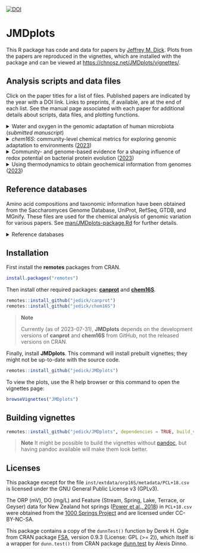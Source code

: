 [![DOI](https://zenodo.org/badge/DOI/10.5281/zenodo.3544910.svg)](https://doi.org/10.5281/zenodo.3544910)

# JMDplots

This R package has code and data for papers by [Jeffrey M. Dick](https://chnosz.net/jeff/).
Plots from the papers are reproduced in the vignettes, which are installed with the package and can be viewed at <https://chnosz.net/JMDplots/vignettes/>.

## Analysis scripts and data files

Click on the paper titles for a list of files.
Published papers are indicated by the year with a DOI link.
Links to preprints, if available, are at the end of each list.
See the manual page associated with each paper for additional details about scripts, data files, and plotting functions.

<!-- Put a space before <details> to make ghostwriter format the lists correctly -->
 <details>

<summary>Water and oxygen in the genomic adaptation of human microbiota (<i>submitted manuscript</i>)</summary>

- [inst/extdata/microhum](inst/extdata/microhum): scripts and processed data files

  - [ARAST](inst/extdata/microhum/ARAST): analysis of metagenomes

    - [ARAST.R](inst/extdata/microhum/ARAST/ARAST.R): *script*: metagenome processing pipeline
    - [runARAST.R](inst/extdata/microhum/ARAST/runARAST.R): *script*: run pipeline for particular metagenomes
    - [*_aa.csv](inst/extdata/microhum/ARAST/): *output files*: amino acid composition
    - [*_stats.csv](inst/extdata/microhum/ARAST/): *output files*: processing statistics

  - [KWL22](inst/extdata/microhum/KWL22): analysis of metagenome-assembled genomes (MAGs) from [Ke et al. (2022)](https://doi.org/10.1038/s41467-022-32991-w)

    - [mkaa.R](inst/extdata/microhum/KWL22/mkaa.R): *script*: metaproteome processing
    - [KWL22_MAGs_prodigal_aa.csv.xz](inst/extdata/microhum/KWL22/KWL22_MAGs_prodigal_aa.csv.xz): *output file*: amino acid composition
<!--
    - [COVID19_metadata.txt](inst/extdata/microhum/KWL22/COVID19_metadata.txt): *data*: downloaded from <https://github.com/Owenke247/COVID-19/blob/main/Pre-processed_Files/COVID19_metadata.txt>
-->

  - [metaproteome](inst/extdata/microhum/metaproteome): analysis of metaproteomes

    - [*/mkaa.R](inst/extdata/microhum/metaproteome): *scripts*: metaproteome processing
    - [*/aa.csv](inst/extdata/microhum/metaproteome): *output files*: amino acid composition

  - [16S](inst/extdata/microhum/16S): analysis of 16S rRNA gene sequences

    - [metadata](inst/extdata/microhum/16S/metadata): *data*: sample metadata for 16S rRNA datasets
    - [pipeline.R](inst/extdata/microhum/16S/pipeline.R): *script*: 16S rRNA processing pipeline
    - [RDP-GTDB](inst/extdata/microhum/16S/RDP-GTDB): *output files*: taxonomic classifications for 16S rRNA datasets made using the RDP Classifier with a [training set based on GTDB release 207](https://doi.org/10.5281/zenodo.7633100)

  - [MR18_Table_S1_modified.csv](inst/extdata/microhum/MR18_Table_S1_modified.csv): *data*: List of Prokaryotes according to their Aerotolerant or Obligate Anaerobic Metabolism, modified from [Million and Raoult (2018)](https://doi.org/10.1016/j.humic.2018.07.002)
  - [Figure_5_genera.txt](inst/extdata/microhum/Figure_5_genera.txt): *data*: List of genera in Figure 5, created from the value invisibly returned by `microhum_5()`.

- [R/microhum.R](R/microhum.R): code for plots
- [man/microhum.Rd](man/microhum.Rd): manual page
- [vignettes/microhum.Rmd](vignettes/microhum.Rmd): vignette including Figures 1&ndash;4 and S1&ndash;S3

  - [microhum.html](https://chnosz.net/JMDplots/vignettes/microhum.html): compiled HTML version of the vignette (external link)

- [bioRxiv](https://doi.org/10.1101/2023.02.12.528246): preprint (external link)

</details>

 <details>

<summary><i>chem16S</i>: community-level chemical metrics for exploring genomic adaptation to environments (<a href="https://doi.org/10.1093/bioinformatics/btad564">2023</a>)</summary>

  - [R/chem16S.R](R/chem16S.R): code for plots
  - [man/chem16S.Rd](man/chem16S.Rd): manual page
  - [vignettes/chem16S.Rmd](vignettes/chem16S.Rmd): vignette including Figure 1

    - [chem16S.html](https://chnosz.net/JMDplots/vignettes/chem16S.html): compiled HTML version of the vignette (external link)

  - [../chem16S/inst/extdata](https://github.com/jedick/chem16S/blob/main/inst/extdata): scripts and processed data files (*NOTE: these files are in the chem16S package; see [chem16S-package.Rd](https://github.com/jedick/chem16S/blob/main/man/chem16S-package.Rd) for details*)

    - [RefSeq](https://github.com/jedick/chem16S/blob/main/inst/extdata/RefSeq): processing scripts and output files of amino acid composition of genus- and higher-level taxa derived from the [RefSeq database](https://www.ncbi.nlm.nih.gov/refseq/)
    - [GTDB](https://github.com/jedick/chem16S/blob/main/inst/extdata/GTDB): processing scripts and output files of amino acid composition of genus- and higher-level taxa derived from the [Genome Taxonomy Database (GTDB)](https://gtdb.ecogenomic.org/)
    - [metadata](https://github.com/jedick/chem16S/blob/main/inst/extdata/metadata): sample metadata for 16S rRNA datasets: Heart Lake Geyser Basin in Yellowstone National Park ([Bowen De León et al., 2012](https://doi.org/10.3389/fmicb.2013.00330)), Baltic Sea ([Herlemann et al., 2016](https://doi.org/10.3389/fmicb.2016.01883)), and Bison Pool in Yellowstone National Park ([Swingley et al., 2012](https://doi.org/10.1371/journal.pone.0038108))
    - [RDP](https://github.com/jedick/chem16S/blob/main/inst/extdata/RDP): output of RDP Classifier for the above 16S rRNA datasets using the default training set
    - [RDP-GTDB](https://github.com/jedick/chem16S/blob/main/inst/extdata/RDP-GTDB): output of RDP Classifier for the above 16S rRNA datasets using a [GTDB-based training set](https://doi.org/10.5281/zenodo.7633100)
    - [DADA2](https://github.com/jedick/chem16S/blob/main/inst/extdata/DADA2): Analysis of two 16S rRNA datasets with [DADA2](https://doi.org/10.18129/B9.bioc.dada2) using a [GTDB-based training set](https://doi.org/10.5281/zenodo.6655692): marine sediment from the Humboldt Sulfuretum ([Fonseca et al., 2022](https://doi.org/10.3389/fmicb.2022.1016418)) and hot springs in the Qinghai-Tibet Plateau ([Zhang et al., 2023](https://doi.org/10.3389/fmicb.2022.994179))

</details>

 <details>

<summary>Community- and genome-based evidence for a shaping influence of redox potential on bacterial protein evolution (<a href="https://doi.org/10.1128/msystems.00014-23">2023</a>)</summary>

  - [inst/extdata/orp16S](inst/extdata/orp16S): scripts and processed data files

    - [metadata](inst/extdata/orp16S/metadata): *data*: sample metadata for 16S rRNA datasets
    - [pipeline.R](inst/extdata/orp16S/pipeline.R): *script*: 16S rRNA processing pipeline
    - [RDP](inst/extdata/orp16S/RDP): *output files*: taxonomic classifications for 16S rRNA datasets made using the RDP Classifier with its default training set
    - [hydro_p](inst/extdata/orp16S/hydro_p): *data*: shapefiles for the North American Great Lakes, downloaded from [USGS (2010)](https://www.sciencebase.gov/catalog/item/530f8a0ee4b0e7e46bd300dd)
    - [EZdat.csv](inst/extdata/orp16S/EZdat.csv): *output file*: sample data and computed values of Eh7 and *Z*<sub>c</sub>
    - [EZlm.csv](inst/extdata/orp16S/EZlm.csv): *output file*: linear fits between Eh7 and *Z*<sub>c</sub> for each dataset
    - [BKM60.csv](inst/extdata/orp16S/BKM60.csv): *data*: outline of Eh-pH range of natural environments, digitized from Fig. 32 of [Baas Becking et al. (1960)](https://doi.org/10.1086/626659)
    - [MR18_Table_S1.csv](inst/extdata/orp16S/MR18_Table_S1.csv): *data*: list of strictly anaerobic and aerotolerant genera from Table S1 of [Million and Raoult (2018)](https://doi.org/10.1016/j.humic.2018.07.002)

  - [metaproteome](inst/extdata/orp16S/metaproteome): analysis of metaproteomes

    - [*/mkaa.R](inst/extdata/orp16S/metaproteome): *scripts*: metaproteomes processing
    - [*/aa.csv](inst/extdata/orp16S/metaproteome): *output files*: amino acid composition

  - [R/orp16S.R](R/orp16S.R): code for plots
  - [man/orp16S.Rd](man/orp16S.Rd): manual page
  - [vignettes/orp16S.Rmd](vignettes/orp16S.Rmd): vignette including Figures 1&ndash;6, S1&ndash;S2, and Table 1

    - [orp16S.html](https://chnosz.net/JMDplots/vignettes/orp16S.html): compiled HTML version of the vignette (external link)

  - [bioRxiv](https://doi.org/10.1101/2021.10.12.464155): preprint (external link)

</details>

 <details>

<summary>Using thermodynamics to obtain geochemical information from genomes (<a href="https://doi.org/10.1111/gbi.12532">2023</a>)</summary>

  - [inst/extdata/utogig](inst/extdata/utogig): scripts and processed data files
  - [R/utogig.R](R/utogig.R): code for plots
  - [man/utogig.Rd](man/utogig.Rd): manual page
  - [vignettes/utogig.Rmd](vignettes/utogig.Rmd): vignette including Figures 1&ndash;4, S1&ndash;S4, Table S6, and conversions between redox scales

    - [utogig.html](https://chnosz.net/JMDplots/vignettes/utogig.html): compiled HTML version of the vignette (external link)

</details>

## Reference databases

Amino acid compositions and taxonomic information have been obtained from the Saccharomyces Genome Database, UniProt, RefSeq, GTDB, and MGnify.
These files are used for the chemical analysis of genomic variation for various papers.
See [man/JMDplots-package.Rd](man/JMDplots-package.Rd) for further details.

<!-- Put a space before <details> to make ghostwriter format the lists correctly -->
 <details>

<summary>Reference databases</summary>

- [inst/extdata/RefDB/organisms](inst/extdata/RefDB/organisms): Data files for particular organisms (names are followd by links to vignettes for related papers). Data were downloaded from [SGD](https://www.yeastgenome.org/) or [UniProt](https://www.uniprot.org/).

  - [Sce.csv.xz](inst/extdata/RefDB/organisms/Sce.csv.xz): *Saccharomyces cerevisiae* ([scsc](https://chnosz.net/JMDplots/vignettes/scsc.html) and [aoscp](https://chnosz.net/JMDplots/vignettes/aoscp.html) papers)
  - [UP000000805_243232.csv.xz](inst/extdata/RefDB/organisms/UP000000805_243232.csv.xz): *Methanocaldococcus jannaschii* ([mjenergy](https://chnosz.net/JMDplots/vignettes/mjenergy.html) paper)
  - [UP000000625_83333.csv.xz](inst/extdata/RefDB/organisms/UP000000625_83333.csv.xz): *Escherichia coli* K12
  - [UP000000803_7227.csv.xz](inst/extdata/RefDB/organisms/UP000000803_7227.csv.xz): *Drosophila melanogaster* ([evdevH2O](https://chnosz.net/JMDplots/vignettes/evdevH2O.html) paper)
  - [UP000001570_224308.csv.xz](inst/extdata/RefDB/organisms/UP000001570_224308.csv.xz): *Bacillus subtilis* strain 168 ([evdevH2O](https://chnosz.net/JMDplots/vignettes/evdevH2O.html) paper)

- [inst/extdata/RefDB/RefSeq](inst/extdata/RefDB/RefSeq): Data files processed from [RefSeq](https://www.ncbi.nlm.nih.gov/refseq/), used in the [geo16S](https://chnosz.net/JMDplots/vignettes/geo16S.html) and [orp16S](https://chnosz.net/JMDplots/vignettes/orp16S.html) papers
  - [genome_AA.csv.xz](inst/extdata/RefDB/RefSeq/genome_AA.csv.xz): Amino acid compositions of species-level archaeal, bacterial, and viral taxa in the RefSeq database
  - [taxonomy.csv.xz](inst/extdata/RefDB/RefSeq/taxonomy.csv.xz): Taxonomic names for the species
  - Scripts to produce these files are in [**chem16S**](https://github.com/jedick/chem16S)

- [inst/extdata/RefDB/GTDB](inst/extdata/RefDB/GTDB): Data files processed from [GTDB](https://gtdb.ecogenomic.org/), used in the [microhum](https://chnosz.net/JMDplots/vignettes/microhum.html) manuscript
  - [genome_AA.csv.xz](inst/extdata/RefDB/GTDB/genome_AA.csv.xz): Amino acid compositions of predicted proteins
  - [taxonomy.csv.xz](inst/extdata/RefDB/GTDB/taxonomy.csv.xz): Taxonomic names
  - Scripts to produce these files are in [**chem16S**](https://github.com/jedick/chem16S)

- [inst/extdata/RefDB/UHGG](inst/extdata/RefDB/UHGG): Data files processed from MGnify's [UHGG](https://www.ebi.ac.uk/metagenomics/genome-catalogues/human-gut-v2-0-1), used in the [microhum](https://chnosz.net/JMDplots/vignettes/microhum.html) manuscript
  - [MGnify_genomes.csv](inst/extdata/RefDB/UHGG/MGnify_genomes.csv): List of 4744 species-level clusters in the Unified Human Gastrointestinal Genome ([UHGG v.2.0.1](https://www.ebi.ac.uk/metagenomics/genome-catalogues/human-gut-v2-0-1))
  - [getMGnify.R](inst/extdata/RefDB/UHGG/getMGnify.R): Commands used to download FASTA files for proteins and to scrape the website for taxonomic information
  - [taxonomy.csv.xz](inst/extdata/RefDB/UHGG/taxonomy.csv.xz): Taxonomy for 2350 selected genomes with contamination < 2% and completeness > 95%
  - [genome_AA.R](inst/extdata/RefDB/UHGG/genome_AA.R): Calculates amino acid compositions of the selected genomes from FASTA files and writes the output file [genome_AA.csv.xz](inst/extdata/RefDB/UHGG/genome_AA.csv.xz)
  - [taxonomy.R](inst/extdata/RefDB/UHGG/taxonomy.R): Combines amino acid compositions of genomes to generate reference proteomes for genera and higher taxonomic levels and writes the output file [taxonomy.csv.xz](inst/extdata/RefDB/UHGG/taxonomy.csv.xz)
  - [fullset](inst/extdata/RefDB/UHGG/fullset): Versions of `taxonomy.csv.xz`, `genome_AA.csv.xz`, and `taxon_AA.csv.xz` for the full set of 4744 genomes

</details>

## Installation

First install the **remotes** packages from CRAN.

```R
install.packages("remotes")
```

Then install other required packages: [**canprot**](https://github.com/jedick/canprot) and [**chem16S**](https://github.com/jedick/chem16S).

```R
remotes::install_github("jedick/canprot")
remotes::install_github("jedick/chem16S")
```

> **Note**
>
> Currently (as of 2023-07-31), **JMDplots** depends on the development versions of
> **canprot** and **chem16S** from GitHub, not the released versions on CRAN.

Finally, install **JMDplots**.
This command will install prebuilt vignettes; they might not be up-to-date with the source code.

```R
remotes::install_github("jedick/JMDplots")
```

To view the plots, use the R help browser or this command to open the vignettes page:

```R
browseVignettes("JMDplots")
```

## Building vignettes

```R
remotes::install_github("jedick/JMDplots", dependencies = TRUE, build_vignettes = TRUE)
```

> **Note**
> It might be possible to build the vignettes without [pandoc](https://pandoc.org/),
> but having pandoc available will make them look better.

## Licenses

This package except for the file `inst/extdata/orp16S/metadata/PCL+18.csv` is licensed under the GNU General Public License v3 (GPLv3).

The ORP (mV), DO (mg/L) and Feature (Stream, Spring, Lake, Terrace, or Geyser) data for New Zealand hot springs ([Power et al., 2018](https://doi.org/10.1038/s41467-018-05020-y)) in `PCL+18.csv` were obtained from the [1000 Springs Project](https://1000springs.org.nz) and are licensed under CC-BY-NC-SA.

This package contains a copy of the `dunnTest()` function by Derek H. Ogle from CRAN package [FSA](https://cran.r-project.org/package=FSA), version 0.9.3 (License: GPL (>= 2)), which itself is a wrapper for `dunn.test()` from CRAN package [dunn.test](https://cran.r-project.org/package=dunn.test) by Alexis Dinno.
